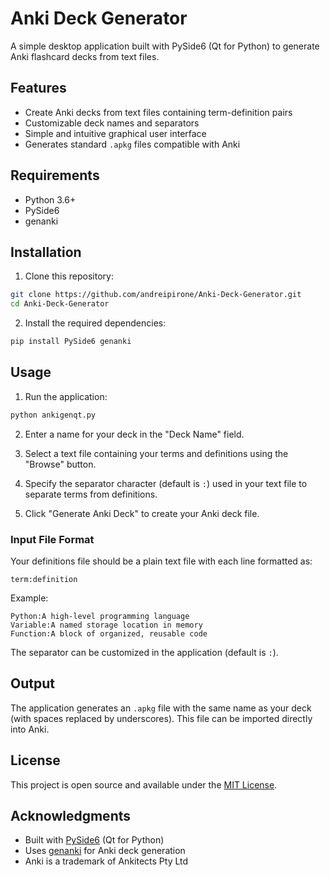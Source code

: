 # Anki Deck Generator

A simple desktop application built with PySide6 (Qt for Python) to generate Anki flashcard decks from text files.

## Features

- Create Anki decks from text files containing term-definition pairs
- Customizable deck names and separators
- Simple and intuitive graphical user interface
- Generates standard `.apkg` files compatible with Anki

## Requirements

- Python 3.6+
- PySide6
- genanki

## Installation

1. Clone this repository:
```bash
git clone https://github.com/andreipirone/Anki-Deck-Generator.git
cd Anki-Deck-Generator
```

2. Install the required dependencies:
```bash
pip install PySide6 genanki
```

## Usage

1. Run the application:
```bash
python ankigenqt.py
```

2. Enter a name for your deck in the "Deck Name" field.

3. Select a text file containing your terms and definitions using the "Browse" button.

4. Specify the separator character (default is `:`) used in your text file to separate terms from definitions.

5. Click "Generate Anki Deck" to create your Anki deck file.

### Input File Format

Your definitions file should be a plain text file with each line formatted as:
```
term:definition
```

Example:
```
Python:A high-level programming language
Variable:A named storage location in memory
Function:A block of organized, reusable code
```

The separator can be customized in the application (default is `:`).

## Output

The application generates an `.apkg` file with the same name as your deck (with spaces replaced by underscores). This file can be imported directly into Anki.

## License

This project is open source and available under the [MIT License](LICENSE).

## Acknowledgments

- Built with [PySide6](https://wiki.qt.io/Qt_for_Python) (Qt for Python)
- Uses [genanki](https://github.com/kerrickstaley/genanki) for Anki deck generation
- Anki is a trademark of Ankitects Pty Ltd
